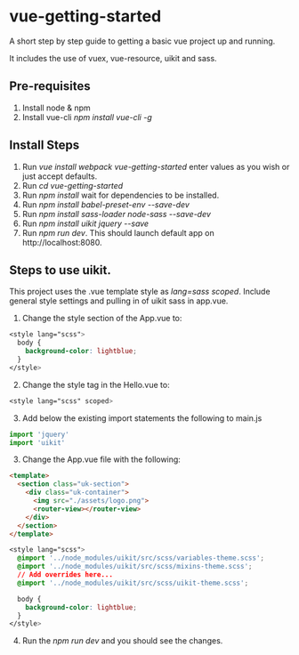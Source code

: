 


# vue-getting-started
A short step by step guide to getting a basic vue project up and running.

It includes the use of vuex, vue-resource, uikit and sass.

## Pre-requisites
1. Install node & npm
2. Install vue-cli *npm install vue-cli -g*

## Install Steps
1. Run *vue install webpack vue-getting-started* enter values as you wish or just accept defaults.
2. Run *cd vue-getting-started*
3. Run *npm install* wait for dependencies to be installed.
4. Run *npm install babel-preset-env --save-dev*
5. Run *npm install sass-loader node-sass --save-dev*
6. Run *npm install uikit jquery --save*
7. Run *npm run dev*. This should launch default app on http://localhost:8080.

## Steps to use uikit.
This project uses the .vue template style as *lang=sass scoped*. 
Include general style settings and pulling in of uikit sass in app.vue.
1. Change the style section of the App.vue to:
```scss
<style lang="scss">
  body {
    background-color: lightblue;
  }
</style>
```
2. Change the style tag in the Hello.vue to:
```scss
<style lang="scss" scoped>
```
3. Add below the existing import statements the following to main.js
```js
import 'jquery'
import 'uikit'
```
3. Change the App.vue file with the following:
```html
<template>
  <section class="uk-section">
    <div class="uk-container">
      <img src="./assets/logo.png">
      <router-view></router-view>
    </div>
  </section>
</template>
```
```css
<style lang="scss">
  @import '../node_modules/uikit/src/scss/variables-theme.scss';
  @import '../node_modules/uikit/src/scss/mixins-theme.scss';
  // Add overrides here...
  @import '../node_modules/uikit/src/scss/uikit-theme.scss';

  body {
    background-color: lightblue;
  }
</style>
```
4. Run the *npm run dev* and you should see the changes.
